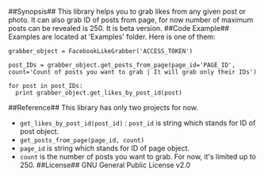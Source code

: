 ##Synopsis##
This library helps you to grab likes from any given post or photo. It can also grab ID of posts from page, for now number of maximum posts can be revealed is 250. It is beta version.
##Code Example##
Examples are located at 'Examples' folder. Here is one of them:<br/>
```
grabber_object = FacebookLikeGrabber('ACCESS_TOKEN')

post_IDs = grabber_object.get_posts_from_page(page_id='PAGE_ID', count='Count of posts you want to grab | It will grab only their IDs')

for post in post_IDs:
  print grabber_object.get_likes_by_post_id(post)
```
##Reference##
This library has only two projects for now. <br/>
* `get_likes_by_post_id(post_id)` : `post_id` is string which stands for ID of post object. <br/>
* `get_posts_from_page(page_id, count)`
 * `page_id` is string which stands for ID of page object.
 * `count` is the number of posts you want to grab. For now, it's limited up to 250.
##License##
GNU General Public License v2.0
